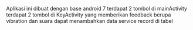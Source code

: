 Aplikasi ini dibuat dengan base android 7 
terdapat 2 tombol di mainActivity
terdapat 2 tombol di KeyActivity yang memberikan feedback berupa vibration dan suara 
dapat menambahkan data service record di tabel
